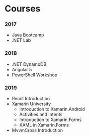 # Courses

### 2017
- Java Bootcamp
- .NET Lab

### 2018
- .NET DynamoDB
- Angular 5
- PowerShell Workshop

### 2019
- React Introduction
- Xamarin University
	- Introduction to Xamarin.Android
	- Activities and Intents
	- Introduction to Xamarin.Forms
	- XAML in Xamarin.Forms
- MvvmCross Introduction
